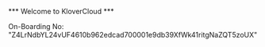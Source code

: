 *** Welcome to KloverCloud ***

On-Boarding No: &#34;Z4LrNdbYL24vUF4610b962edcad700001e9db39XfWk41ritgNaZQT5zoUX&#34;
